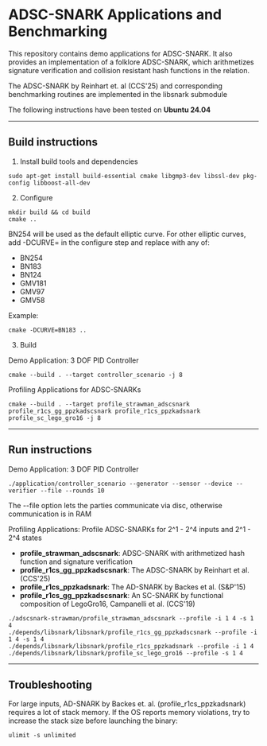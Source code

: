 ADSC-SNARK Applications and Benchmarking
================================================================================

This repository contains demo applications for ADSC-SNARK. It also provides
an implementation of a folklore ADSC-SNARK, which arithmetizes signature
verification and collision resistant hash functions in the relation. 

The ADSC-SNARK by Reinhart et. al (CCS'25) and corresponding benchmarking routines
are implemented in the libsnark submodule

The following instructions have been tested on **Ubuntu 24.04**

--------------------------------------------------------------------------------
Build instructions
--------------------------------------------------------------------------------

1. Install build tools and dependencies

```
sudo apt-get install build-essential cmake libgmp3-dev libssl-dev pkg-config libboost-all-dev
```

2. Configure

```
mkdir build && cd build
cmake ..  
```
BN254 will be used as the default elliptic curve.
For other elliptic curves, add -DCURVE=<CURVE> in the configure step and replace <CURVE> with any of:
- BN254
- BN183
- BN124
- GMV181
- GMV97
- GMV58

Example:

```
cmake -DCURVE=BN183 ..
```

3. Build

Demo Application: 3 DOF PID Controller

```
cmake --build . --target controller_scenario -j 8
```

Profiling Applications for ADSC-SNARKs

```
cmake --build . --target profile_strawman_adscsnark profile_r1cs_gg_ppzkadscsnark profile_r1cs_ppzkadsnark profile_sc_lego_gro16 -j 8
```

--------------------------------------------------------------------------------
Run instructions
--------------------------------------------------------------------------------

Demo Application: 3 DOF PID Controller

```
./application/controller_scenario --generator --sensor --device --verifier --file --rounds 10
```

The --file option lets the parties communicate via disc, otherwise communication is in RAM

Profiling Applications:
Profile ADSC-SNARKs for 2^1 - 2^4 inputs and 2^1 - 2^4 states

- **profile_strawman_adscsnark**: ADSC-SNARK with arithmetized hash function and signature verification
- **profile_r1cs_gg_ppzkadscsnark**: The ADSC-SNARK by Reinhart et al. (CCS'25)
- **profile_r1cs_ppzkadsnark**: The AD-SNARK by Backes et al. (S&P'15)
- **profile_r1cs_gg_ppzkadscsnark**: An SC-SNARK by functional composition of LegoGro16, Campanelli et al.  (CCS'19)
```
./adscsnark-strawman/profile_strawman_adscsnark --profile -i 1 4 -s 1 4
./depends/libsnark/libsnark/profile_r1cs_gg_ppzkadscsnark --profile -i 1 4 -s 1 4
./depends/libsnark/libsnark/profile_r1cs_ppzkadsnark --profile -i 1 4
./depends/libsnark/libsnark/profile_sc_lego_gro16 --profile -s 1 4
```

--------------------------------------------------------------------------------
Troubleshooting
--------------------------------------------------------------------------------

For large inputs, AD-SNARK by Backes et. al. (profile_r1cs_ppzkadsnark) requires 
a lot of stack memory. If the OS reports memory violations, try to increase
the stack size before launching the binary:

```
ulimit -s unlimited
```